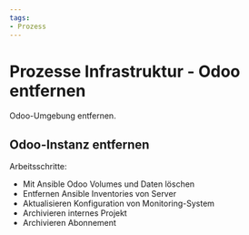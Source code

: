 ```yaml
---
tags:
- Prozess
---
```

# Prozesse Infrastruktur - Odoo entfernen
Odoo-Umgebung entfernen.

##  Odoo-Instanz entfernen

Arbeitsschritte:
* Mit Ansible Odoo Volumes und Daten löschen
* Entfernen Ansible Inventories von Server
* Aktualisieren Konfiguration von Monitoring-System
* Archivieren internes Projekt
* Archivieren Abonnement